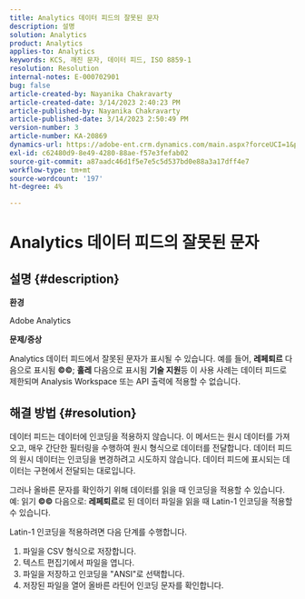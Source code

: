 ```yaml
---
title: Analytics 데이터 피드의 잘못된 문자
description: 설명
solution: Analytics
product: Analytics
applies-to: Analytics
keywords: KCS, 깨진 문자, 데이터 피드, ISO 8859-1
resolution: Resolution
internal-notes: E-000702901
bug: false
article-created-by: Nayanika Chakravarty
article-created-date: 3/14/2023 2:40:23 PM
article-published-by: Nayanika Chakravarty
article-published-date: 3/14/2023 2:50:49 PM
version-number: 3
article-number: KA-20869
dynamics-url: https://adobe-ent.crm.dynamics.com/main.aspx?forceUCI=1&pagetype=entityrecord&etn=knowledgearticle&id=635a4c26-76c2-ed11-83ff-6045bd006a22
exl-id: c62480d9-8e49-4280-88ae-f57e3fefab02
source-git-commit: a87aadc46d1f5e7e5c5d537bd0e88a3a17dff4e7
workflow-type: tm+mt
source-wordcount: '197'
ht-degree: 4%

---
```


# Analytics 데이터 피드의 잘못된 문자

## 설명 {#description}


<b>환경</b>

Adobe Analytics

<b>문제/증상</b>

Analytics 데이터 피드에서 잘못된 문자가 표시될 수 있습니다. 예를 들어, <b>레페퇴르</b> 다음으로 표시됨 <b>©©</b>; <b>훌레</b> 다음으로 표시됨 <b>기술 지원</b>등 이 사용 사례는 데이터 피드로 제한되며 Analysis Workspace 또는 API 출력에 적용할 수 없습니다.


## 해결 방법 {#resolution}


데이터 피드는 데이터에 인코딩을 적용하지 않습니다. 이 메서드는 원시 데이터를 가져오고, 매우 간단한 필터링을 수행하여 원시 형식으로 데이터를 전달합니다. 데이터 피드의 원시 데이터는 인코딩을 변경하려고 시도하지 않습니다. 데이터 피드에 표시되는 데이터는 구현에서 전달되는 대로입니다.

그러나 올바른 문자를 확인하기 위해 데이터를 읽을 때 인코딩을 적용할 수 있습니다. 예: 읽기 <b>©©</b> 다음으로: <b>레페퇴르</b>로 된 데이터 파일을 읽을 때 Latin-1 인코딩을 적용할 수 있습니다.

Latin-1 인코딩을 적용하려면 다음 단계를 수행합니다.

1. 파일을 CSV 형식으로 저장합니다.
2. 텍스트 편집기에서 파일을 엽니다.
3. 파일을 저장하고 인코딩을 &quot;ANSI&quot;로 선택합니다.
4. 저장된 파일을 열어 올바른 라틴어 인코딩 문자를 확인합니다.
